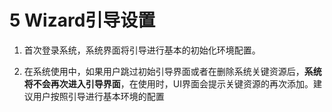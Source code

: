 # 5 Wizard引导设置

1. 首次登录系统，系统界面将引导进行基本的初始化环境配置。

2. 在系统使用中，如果用户跳过初始引导界面或者在删除系统关键资源后，**系统将不会再次进入引导界面**，在使用时，UI界面会提示关键资源的再次添加。建议用户按照引导进行基本环境的配置

